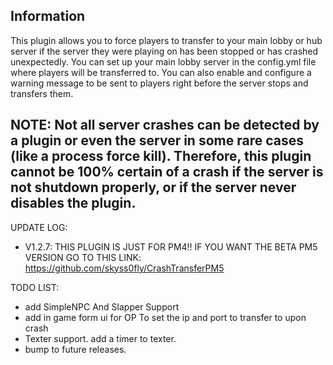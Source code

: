
## Information
This plugin allows you to force players to transfer to your main lobby or hub server if the server they were playing on has been stopped or has crashed unexpectedly. You can set up your main lobby server in the config.yml file where players will be transferred to. You can also enable and configure a warning message to be sent to players right before the server stops and transfers them.

**NOTE: Not all server crashes can be detected by a plugin or even the server in some rare cases (like a process force kill). Therefore, this plugin cannot be 100% certain of a crash if the server is not shutdown properly, or if the server never disables the plugin.**
------------------------------
UPDATE LOG:
- V1.2.7: THIS PLUGIN IS JUST FOR PM4!! IF YOU WANT THE BETA PM5 VERSION GO TO THIS LINK: https://github.com/skyss0fly/CrashTransferPM5

TODO LIST:
- add SimpleNPC And Slapper Support
- add in game form ui for OP To set the ip and port to transfer to upon crash
- Texter support. add a timer to texter.
- bump to future releases.
